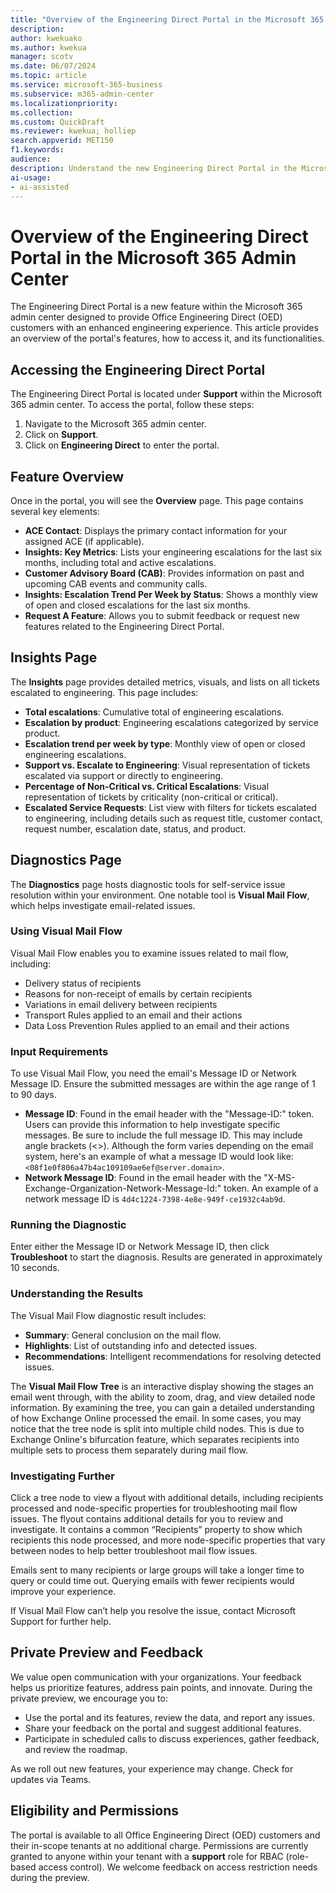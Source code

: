 ```yaml
---  
title: "Overview of the Engineering Direct Portal in the Microsoft 365 Admin Center"  
description:  
author: kwekuako
ms.author: kwekua  
manager: scotv
ms.date: 06/07/2024  
ms.topic: article
ms.service: microsoft-365-business  
ms.subservice: m365-admin-center  
ms.localizationpriority:  
ms.collection:  
ms.custom: QuickDraft  
ms.reviewer: kwekua; holliep  
search.appverid: MET150  
f1.keywords:  
audience:  
description: Understand the new Engineering Direct Portal in the Microsoft 365 admin center and learn how to access and use its features
ai-usage:  
- ai-assisted  
---  
```


# Overview of the Engineering Direct Portal in the Microsoft 365 Admin Center

The Engineering Direct Portal is a new feature within the Microsoft 365 admin center designed to provide Office Engineering Direct (OED) customers with an enhanced engineering experience. This article provides an overview of the portal's features, how to access it, and its functionalities.

## Accessing the Engineering Direct Portal

The Engineering Direct Portal is located under **Support** within the Microsoft 365 admin center. To access the portal, follow these steps:

1. Navigate to the Microsoft 365 admin center.
1. Click on **Support**.
1. Click on **Engineering Direct** to enter the portal.

## Feature Overview

Once in the portal, you will see the **Overview** page. This page contains several key elements:

- **ACE Contact**: Displays the primary contact information for your assigned ACE (if applicable).
- **Insights: Key Metrics**: Lists your engineering escalations for the last six months, including total and active escalations.
- **Customer Advisory Board (CAB)**: Provides information on past and upcoming CAB events and community calls.
- **Insights: Escalation Trend Per Week by Status**: Shows a monthly view of open and closed escalations for the last six months.
- **Request A Feature**: Allows you to submit feedback or request new features related to the Engineering Direct Portal.

## Insights Page

The **Insights** page provides detailed metrics, visuals, and lists on all tickets escalated to engineering. This page includes:

- **Total escalations**: Cumulative total of engineering escalations.
- **Escalation by product**: Engineering escalations categorized by service product.
- **Escalation trend per week by type**: Monthly view of open or closed engineering escalations.
- **Support vs. Escalate to Engineering**: Visual representation of tickets escalated via support or directly to engineering.
- **Percentage of Non-Critical vs. Critical Escalations**: Visual representation of tickets by criticality (non-critical or critical).
- **Escalated Service Requests**: List view with filters for tickets escalated to engineering, including details such as request title, customer contact, request number, escalation date, status, and product.

## Diagnostics Page

The **Diagnostics** page hosts diagnostic tools for self-service issue resolution within your environment. One notable tool is **Visual Mail Flow**, which helps investigate email-related issues.

### Using Visual Mail Flow

Visual Mail Flow enables you to examine issues related to mail flow, including:

- Delivery status of recipients
- Reasons for non-receipt of emails by certain recipients
- Variations in email delivery between recipients
- Transport Rules applied to an email and their actions
- Data Loss Prevention Rules applied to an email and their actions

### Input Requirements

To use Visual Mail Flow, you need the email's Message ID or Network Message ID. Ensure the submitted messages are within the age range of 1 to 90 days.

- **Message ID**: Found in the email header with the "Message-ID:" token. Users can provide this information to help investigate specific messages. Be sure to include the full message ID. This may include angle brackets (<>). Although the form varies depending on the email system, here's an example of what a message ID would look like: `<08f1e0f806a47b4ac109109ae6ef@server.domain>`.
- **Network Message ID**: Found in the email header with the "X-MS-Exchange-Organization-Network-Message-Id:" token. An example of a network message ID is `4d4c1224-7398-4e8e-949f-ce1932c4ab9d`.

### Running the Diagnostic

Enter either the Message ID or Network Message ID, then click **Troubleshoot** to start the diagnosis. Results are generated in approximately 10 seconds.

### Understanding the Results

The Visual Mail Flow diagnostic result includes:

- **Summary**: General conclusion on the mail flow.
- **Highlights**: List of outstanding info and detected issues.
- **Recommendations**: Intelligent recommendations for resolving detected issues.

The **Visual Mail Flow Tree** is an interactive display showing the stages an email went through, with the ability to zoom, drag, and view detailed node information. By examining the tree, you can gain a detailed understanding of how Exchange Online processed the email. In some cases, you may notice that the tree node is split into multiple child nodes. This is due to Exchange Online's bifurcation feature, which separates recipients into multiple sets to process them separately during mail flow.

### Investigating Further

Click a tree node to view a flyout with additional details, including recipients processed and node-specific properties for troubleshooting mail flow issues. The flyout contains additional details for you to review and investigate. It contains a common “Recipients” property to show which recipients this node processed, and more node-specific properties that vary between nodes to help better troubleshoot mail flow issues.

Emails sent to many recipients or large groups will take a longer time to query or could time out.  Querying emails with fewer recipients would improve your experience.

If Visual Mail Flow can’t help you resolve the issue, contact Microsoft Support for further help.

## Private Preview and Feedback

We value open communication with your organizations. Your feedback helps us prioritize features, address pain points, and innovate. During the private preview, we encourage you to:

- Use the portal and its features, review the data, and report any issues.
- Share your feedback on the portal and suggest additional features.
- Participate in scheduled calls to discuss experiences, gather feedback, and review the roadmap.

As we roll out new features, your experience may change. Check for updates via Teams.

## Eligibility and Permissions

The portal is available to all Office Engineering Direct (OED) customers and their in-scope tenants at no additional charge. Permissions are currently granted to anyone within your tenant with a **support** role for RBAC (role-based access control). We welcome feedback on access restriction needs during the preview.
